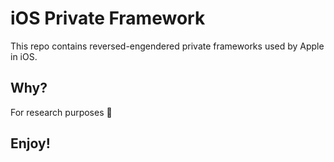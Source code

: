 # iOS Private Framework
This repo contains reversed-engendered private frameworks used by Apple in iOS.

## Why?
For research purposes 🙂

## Enjoy!
